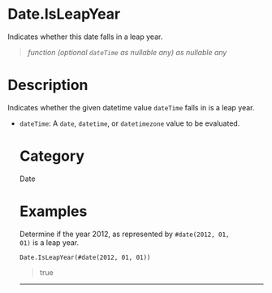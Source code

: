 # Date.IsLeapYear
Indicates whether this date falls in a leap year.
> _function (optional <code>dateTime</code> as nullable any) as nullable any_

# Description 
Indicates whether the given datetime value <code>dateTime</code> falls in is a leap year. 
 <ul>
        <li><code>dateTime</code>: A <code>date</code>, <code>datetime</code>, or <code>datetimezone</code> value to be evaluated.</li>        
      
# Category 
Date
# Examples 
Determine if the year 2012, as represented by <code>#date(2012, 01, 01)</code> is a leap year.
```
Date.IsLeapYear(#date(2012, 01, 01))
```
> true

***
